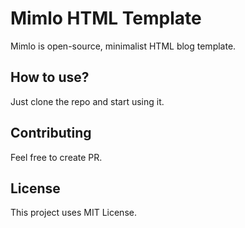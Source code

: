 # Mimlo HTML Template

Mimlo is open-source, minimalist HTML blog template.

## How to use?

Just clone the repo and start using it.

## Contributing

Feel free to create PR.

## License

This project uses MIT License.
